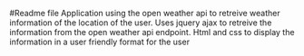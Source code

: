 #Readme file
Application using the open weather api to retreive weather information of the location of the user.
Uses jquery ajax to retreive the information from the open weather api endpoint.
Html and css to display the information in a user friendly format for the user
